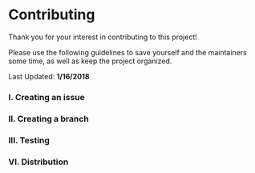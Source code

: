 # Contributing

Thank you for your interest in contributing to this project!

Please use the following guidelines to save yourself and the maintainers some time, as well as keep the project organized.

Last Updated: **1/16/2018**

### I. Creating an issue



### II. Creating a branch


### III. Testing


### VI. Distribution
